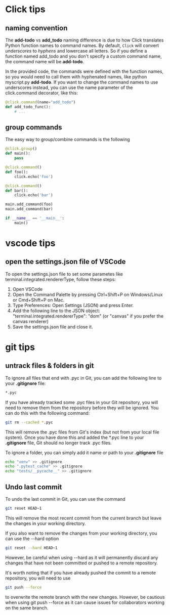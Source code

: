 # Click tips
## naming convention
The **add-todo** vs **add_todo** naming difference is due to how Click translates Python function names to command names. By default, ``Click`` will convert *underscores* to *hyphens* and lowercase all letters. So if you define a function named add_todo and you don't specify a custom command name, the command name will be **add-todo**.

In the provided code, the commands were defined with the function names, so you would need to call them with hyphenated names, like python myscript.py **add-todo**. If you want to change the command names to use underscores instead, you can use the name parameter of the click.command decorator, like this:
```python
@click.command(name="add_todo")
def add_todo_func():
    # ...
```
## group commands
The easy way to group/combine commands is the following
```python
@click.group()
def main():
    pass

@click.command()
def foo():
    click.echo('foo')

@click.command()
def bar():
    click.echo('bar')

main.add_command(foo)
main.add_command(bar)

if __name__ == '__main__':
    main()
```

# vscode tips 
## open the settings.json file of VSCode
To open the settings.json file to set some parametes like terminal.integrated.rendererType, follow these steps:

1. Open VSCode
2. Open the Command Palette by pressing Ctrl+Shift+P on Windows/Linux or Cmd+Shift+P on Mac.
3. Type Preferences: Open Settings (JSON) and press Enter.
4. Add the following line to the JSON object: "terminal.integrated.rendererType": "dom" (or "canvas" if you prefer the canvas renderer)
5. Save the settings.json file and close it.

# git tips
## untrack files & folders in git
To ignore all files that end with .pyc in Git, you can add the following line to your **.gitignore** file:

```bash
*.pyc
```
If you have already tracked some .pyc files in your Git repository, you will need to remove them from the repository before they will be ignored. You can do this with the following command:

```bash
git rm --cached *.pyc
```
This will remove the .pyc files from Git's index (but not from your local file system). Once you have done this and added the *.pyc line to your **.gitignore** file, Git should no longer track .pyc files.

To ignore a folder, you can simply add it name or path to your **.gitignore** file

```bash
echo "venv" >> .gitignore 
echo ".pytest_cache" >> .gitignore 
echo "tests/__pycache__" >> .gitignore 
```

## Undo last commit
To undo the last commit in Git, you can use the command 
```bash
git reset HEAD~1
```
This will remove the most recent commit from the current branch but leave the changes in your working directory.

If you also want to remove the changes from your working directory, you can use the --hard option
```bash
git reset --hard HEAD~1
```
However, be careful when using --hard as it will permanently discard any changes that have not been committed or pushed to a remote repository.

It's worth noting that if you have already pushed the commit to a remote repository, you will need to use
```bash
git push --force
```
to overwrite the remote branch with the new changes. However, be cautious when using git push --force as it can cause issues for collaborators working on the same branch.